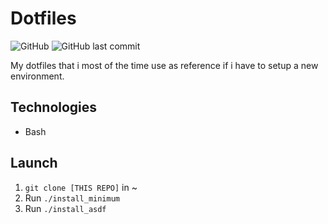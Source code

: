 # Dotfiles
![GitHub](https://img.shields.io/github/license/jstiller/dotfiles?color=blue&style=flat-square) ![GitHub last commit](https://img.shields.io/github/last-commit/jstiller/dotfiles?color=blue&style=flat-square)

My dotfiles that i most of the time use as reference if i have to setup a new environment.

## Technologies

- Bash

## Launch

1. `git clone [THIS REPO]` in ~
2. Run `./install_minimum`
3. Run `./install_asdf`
